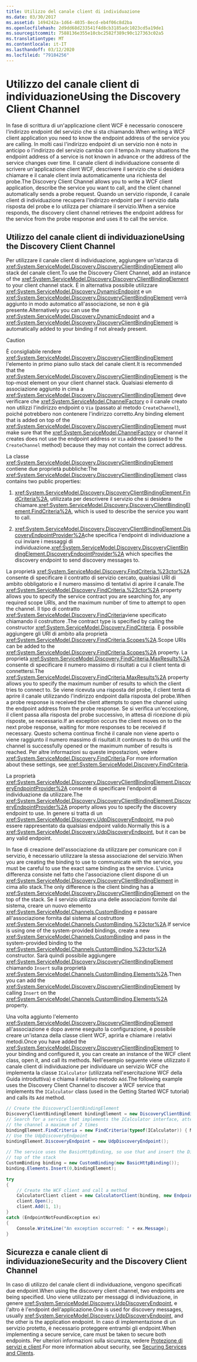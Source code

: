 ```yaml
---
title: Utilizzo del canale client di individuazione
ms.date: 03/30/2017
ms.assetid: 1494242a-1d64-4035-8ecd-eb4f06c8d2ba
ms.openlocfilehash: 2d9dd68d233541f4d8cb3185adc1023cd5a19de1
ms.sourcegitcommit: 7588136e355e10cbc2582f389c90c127363c02a5
ms.translationtype: MT
ms.contentlocale: it-IT
ms.lasthandoff: 03/12/2020
ms.locfileid: "79184256"
---
```

# <a name="using-the-discovery-client-channel"></a><span data-ttu-id="56448-102">Utilizzo del canale client di individuazione</span><span class="sxs-lookup"><span data-stu-id="56448-102">Using the Discovery Client Channel</span></span>
<span data-ttu-id="56448-103">In fase di scrittura di un'applicazione client WCF è necessario conoscere l'indirizzo endpoint del servizio che si sta chiamando.</span><span class="sxs-lookup"><span data-stu-id="56448-103">When writing a WCF client application you need to know the endpoint address of the service you are calling.</span></span> <span data-ttu-id="56448-104">In molti casi l'indirizzo endpoint di un servizio non è noto in anticipo o l'indirizzo del servizio cambia con il tempo.</span><span class="sxs-lookup"><span data-stu-id="56448-104">In many situations the endpoint address of a service is not known in advance or the address of the service changes over time.</span></span> <span data-ttu-id="56448-105">Il canale client di individuazione consente di scrivere un'applicazione client WCF, descrivere il servizio che si desidera chiamare e il canale client invia automaticamente una richiesta del probe.</span><span class="sxs-lookup"><span data-stu-id="56448-105">The Discovery Client Channel allows you to write a WCF client application, describe the service you want to call, and the client channel automatically sends a probe request.</span></span> <span data-ttu-id="56448-106">Quando un servizio risponde, il canale client di individuazione recupera l'indirizzo endpoint per il servizio dalla risposta del probe e lo utilizza per chiamare il servizio.</span><span class="sxs-lookup"><span data-stu-id="56448-106">When a service responds, the discovery client channel retrieves the endpoint address for the service from the probe response and uses it to call the service.</span></span>  
  
## <a name="using-the-discovery-client-channel"></a><span data-ttu-id="56448-107">Utilizzo del canale client di individuazione</span><span class="sxs-lookup"><span data-stu-id="56448-107">Using the Discovery Client Channel</span></span>  
 <span data-ttu-id="56448-108">Per utilizzare il canale client di individuazione, aggiungere un'istanza di <xref:System.ServiceModel.Discovery.DiscoveryClientBindingElement> allo stack del canale client.</span><span class="sxs-lookup"><span data-stu-id="56448-108">To use the Discovery Client Channel, add an instance of the <xref:System.ServiceModel.Discovery.DiscoveryClientBindingElement> to your client channel stack.</span></span> <span data-ttu-id="56448-109">È in alternativa possibile utilizzare <xref:System.ServiceModel.Discovery.DynamicEndpoint> e un <xref:System.ServiceModel.Discovery.DiscoveryClientBindingElement> verrà aggiunto in modo automatico all'associazione, se non è già presente.</span><span class="sxs-lookup"><span data-stu-id="56448-109">Alternatively you can use the <xref:System.ServiceModel.Discovery.DynamicEndpoint> and a <xref:System.ServiceModel.Discovery.DiscoveryClientBindingElement> is automatically added to your binding if not already present.</span></span>  
  
> [!CAUTION]
> <span data-ttu-id="56448-110">È consigliabile rendere <xref:System.ServiceModel.Discovery.DiscoveryClientBindingElement> l'elemento in primo piano sullo stack del canale client.</span><span class="sxs-lookup"><span data-stu-id="56448-110">It is recommended that the <xref:System.ServiceModel.Discovery.DiscoveryClientBindingElement> is the top-most element on your client channel stack.</span></span> <span data-ttu-id="56448-111">Qualsiasi elemento di associazione aggiunto in cima a <xref:System.ServiceModel.Discovery.DiscoveryClientBindingElement> deve verificare che <xref:System.ServiceModel.ChannelFactory> o il canale creato non utilizzi l'indirizzo endpoint o `Via` (passato al metodo `CreateChannel`), poiché potrebbero non contenere l'indirizzo corretto.</span><span class="sxs-lookup"><span data-stu-id="56448-111">Any binding element that is added on top of the <xref:System.ServiceModel.Discovery.DiscoveryClientBindingElement> must make sure that the <xref:System.ServiceModel.ChannelFactory> or channel it creates does not use the endpoint address or `Via` address (passed to the `CreateChannel` method) because they may not contain the correct address.</span></span>  
  
 <span data-ttu-id="56448-112">La classe <xref:System.ServiceModel.Discovery.DiscoveryClientBindingElement> contiene due proprietà pubbliche:</span><span class="sxs-lookup"><span data-stu-id="56448-112">The <xref:System.ServiceModel.Discovery.DiscoveryClientBindingElement> class contains two public properties:</span></span>  
  
1. <span data-ttu-id="56448-113"><xref:System.ServiceModel.Discovery.DiscoveryClientBindingElement.FindCriteria%2A>, utilizzata per descrivere il servizio che si desidera chiamare.</span><span class="sxs-lookup"><span data-stu-id="56448-113"><xref:System.ServiceModel.Discovery.DiscoveryClientBindingElement.FindCriteria%2A>, which is used to describe the service you want to call.</span></span>  
  
2. <span data-ttu-id="56448-114"><xref:System.ServiceModel.Discovery.DiscoveryClientBindingElement.DiscoveryEndpointProvider%2A>che specifica l'endpoint di individuazione a cui inviare i messaggi di individuazione.</span><span class="sxs-lookup"><span data-stu-id="56448-114"><xref:System.ServiceModel.Discovery.DiscoveryClientBindingElement.DiscoveryEndpointProvider%2A> which specifies the discovery endpoint to send discovery messages to.</span></span>  
  
 <span data-ttu-id="56448-115">La proprietà <xref:System.ServiceModel.Discovery.FindCriteria.%23ctor%2A> consente di specificare il contratto di servizio cercato, qualsiasi URI di ambito obbligatorio e il numero massimo di tentativi di aprire il canale.</span><span class="sxs-lookup"><span data-stu-id="56448-115">The <xref:System.ServiceModel.Discovery.FindCriteria.%23ctor%2A> property allows you to specify the service contract you are searching for, any required scope URIs, and the maximum number of time to attempt to open the channel.</span></span> <span data-ttu-id="56448-116">Il tipo di contratto <xref:System.ServiceModel.Discovery.FindCriteria>viene specificato chiamando il costruttore .</span><span class="sxs-lookup"><span data-stu-id="56448-116">The contract type is specified by calling the constructor  <xref:System.ServiceModel.Discovery.FindCriteria>.</span></span> <span data-ttu-id="56448-117">È possibile aggiungere gli URI di ambito alla proprietà <xref:System.ServiceModel.Discovery.FindCriteria.Scopes%2A>.</span><span class="sxs-lookup"><span data-stu-id="56448-117">Scope URIs can be added to the <xref:System.ServiceModel.Discovery.FindCriteria.Scopes%2A> property.</span></span> <span data-ttu-id="56448-118">La proprietà <xref:System.ServiceModel.Discovery.FindCriteria.MaxResults%2A> consente di specificare il numero massimo di risultati a cui il client tenta di connettersi.</span><span class="sxs-lookup"><span data-stu-id="56448-118">The <xref:System.ServiceModel.Discovery.FindCriteria.MaxResults%2A> property allows you to specify the maximum number of results to which the client tries to connect to.</span></span> <span data-ttu-id="56448-119">Se viene ricevuta una risposta del probe, il client tenta di aprire il canale utilizzando l'indirizzo endpoint dalla risposta del probe.</span><span class="sxs-lookup"><span data-stu-id="56448-119">When a probe response is received the client attempts to open the channel using the endpoint address from the probe response.</span></span> <span data-ttu-id="56448-120">Se si verifica un'eccezione, il client passa alla risposta del probe successivo, in attesa di ricezione di più risposte, se necessario.</span><span class="sxs-lookup"><span data-stu-id="56448-120">If an exception occurs the client moves on to the next probe response, waiting for more responses to be received if necessary.</span></span> <span data-ttu-id="56448-121">Questo schema continua finché il canale non viene aperto o viene raggiunto il numero massimo di risultati.</span><span class="sxs-lookup"><span data-stu-id="56448-121">It continues to do this until the channel is successfully opened or the maximum number of results is reached.</span></span> <span data-ttu-id="56448-122">Per altre informazioni su queste impostazioni, vedere <xref:System.ServiceModel.Discovery.FindCriteria>.</span><span class="sxs-lookup"><span data-stu-id="56448-122">For more information about these settings, see <xref:System.ServiceModel.Discovery.FindCriteria>.</span></span>  
  
 <span data-ttu-id="56448-123">La proprietà <xref:System.ServiceModel.Discovery.DiscoveryClientBindingElement.DiscoveryEndpointProvider%2A> consente di specificare l'endpoint di individuazione da utilizzare.</span><span class="sxs-lookup"><span data-stu-id="56448-123">The <xref:System.ServiceModel.Discovery.DiscoveryClientBindingElement.DiscoveryEndpointProvider%2A> property allows you to specify the discovery endpoint to use.</span></span> <span data-ttu-id="56448-124">In genere si tratta di un <xref:System.ServiceModel.Discovery.UdpDiscoveryEndpoint>, ma può essere rappresentato da qualsiasi endpoint valido.</span><span class="sxs-lookup"><span data-stu-id="56448-124">Normally this is a <xref:System.ServiceModel.Discovery.UdpDiscoveryEndpoint>, but it can be any valid endpoint.</span></span>  
  
 <span data-ttu-id="56448-125">In fase di creazione dell'associazione da utilizzare per comunicare con il servizio, è necessario utilizzare la stessa associazione del servizio.</span><span class="sxs-lookup"><span data-stu-id="56448-125">When you are creating the binding to use to communicate with the service, you must be careful to use the exact same binding as the service.</span></span> <span data-ttu-id="56448-126">L'unica differenza consiste nel fatto che l'associazione client dispone di un <xref:System.ServiceModel.Discovery.DiscoveryClientBindingElement> in cima allo stack.</span><span class="sxs-lookup"><span data-stu-id="56448-126">The only difference is the client binding has a <xref:System.ServiceModel.Discovery.DiscoveryClientBindingElement> on the top of the stack.</span></span> <span data-ttu-id="56448-127">Se il servizio utilizza una delle associazioni fornite dal sistema, creare un nuovo elemento <xref:System.ServiceModel.Channels.CustomBinding> e passare all'associazione fornita dal sistema al costruttore <xref:System.ServiceModel.Channels.CustomBinding.%23ctor%2A>.</span><span class="sxs-lookup"><span data-stu-id="56448-127">If service is using one of the system-provided bindings, create a new <xref:System.ServiceModel.Channels.CustomBinding> and pass in the system-provided binding to the <xref:System.ServiceModel.Channels.CustomBinding.%23ctor%2A> constructor.</span></span> <span data-ttu-id="56448-128">Sarà quindi possibile aggiungere <xref:System.ServiceModel.Discovery.DiscoveryClientBindingElement> chiamando `Insert` sulla proprietà <xref:System.ServiceModel.Channels.CustomBinding.Elements%2A>.</span><span class="sxs-lookup"><span data-stu-id="56448-128">Then you can add the <xref:System.ServiceModel.Discovery.DiscoveryClientBindingElement> by calling `Insert` on the <xref:System.ServiceModel.Channels.CustomBinding.Elements%2A> property.</span></span>  
  
 <span data-ttu-id="56448-129">Una volta aggiunto l'elemento <xref:System.ServiceModel.Discovery.DiscoveryClientBindingElement> all'associazione e dopo averne eseguito la configurazione, è possibile creare un'istanza della classe client WCF, aprirla e chiamare i relativi metodi.</span><span class="sxs-lookup"><span data-stu-id="56448-129">Once you have added the <xref:System.ServiceModel.Discovery.DiscoveryClientBindingElement> to your binding and configured it, you can create an instance of the WCF client class, open it, and call its methods.</span></span> <span data-ttu-id="56448-130">Nell'esempio seguente viene utilizzato il canale client di individuazione per individuare un servizio WCF che implementa la classe `ICalculator` (utilizzata nell'esercitazione WCF della Guida introduttiva) e chiama il relativo metodo `Add`.</span><span class="sxs-lookup"><span data-stu-id="56448-130">The following example uses the Discovery Client Channel to discover a WCF service that implements the `ICalculator` class (used in the Getting Started WCF tutorial) and calls its `Add` method.</span></span>  
  
```csharp
// Create the DiscoveryClientBindingElement  
DiscoveryClientBindingElement bindingElement = new DiscoveryClientBindingElement();  
// Search for a service that implements the ICalculator interface, attempting to open  
// the channel a maximum of 2 times  
bindingElement.FindCriteria = new FindCriteria(typeof(ICalculator)) { MaxResults = 2 };  
// Use the UdpDiscoveryEndpoint  
bindingElement.DiscoveryEndpoint = new UdpDiscoveryEndpoint();  
  
// The service uses the BasicHttpBinding, so use that and insert the DiscoveryClientBindingElement at the
// top of the stack  
CustomBinding binding = new CustomBinding(new BasicHttpBinding());  
binding.Elements.Insert(0,bindingElement);  
  
try  
{  
    // Create the WCF client and call a method  
    CalculatorClient client = new CalculatorClient(binding, new EndpointAddress("http://schemas.microsoft.com/dynamic"));  
    client.Open();  
    client.Add(1, 1);  
}  
catch (EndpointNotFoundException ex)  
{  
    Console.WriteLine("An exception occurred: " + ex.Message);  
}  
```  
  
## <a name="security-and-the-discovery-client-channel"></a><span data-ttu-id="56448-131">Sicurezza e canale client di individuazione</span><span class="sxs-lookup"><span data-stu-id="56448-131">Security and the Discovery Client Channel</span></span>  
 <span data-ttu-id="56448-132">In caso di utilizzo del canale client di individuazione, vengono specificati due endpoint.</span><span class="sxs-lookup"><span data-stu-id="56448-132">When using the discovery client channel, two endpoints are being specified.</span></span> <span data-ttu-id="56448-133">Uno viene utilizzato per messaggi di individuazione, in genere <xref:System.ServiceModel.Discovery.UdpDiscoveryEndpoint>, e l'altro è l'endpoint dell'applicazione.</span><span class="sxs-lookup"><span data-stu-id="56448-133">One is used for discovery messages, usually <xref:System.ServiceModel.Discovery.UdpDiscoveryEndpoint>, and the other is the application endpoint.</span></span> <span data-ttu-id="56448-134">In caso di implementazione di un servizio protetto, è necessario proteggere entrambi gli endpoint.</span><span class="sxs-lookup"><span data-stu-id="56448-134">When implementing a secure service, care must be taken to secure both endpoints.</span></span> <span data-ttu-id="56448-135">Per ulteriori informazioni sulla sicurezza, vedere [Protezione di servizi e client](../../../../docs/framework/wcf/feature-details/securing-services-and-clients.md).</span><span class="sxs-lookup"><span data-stu-id="56448-135">For more information about security, see [Securing Services and Clients](../../../../docs/framework/wcf/feature-details/securing-services-and-clients.md).</span></span>

